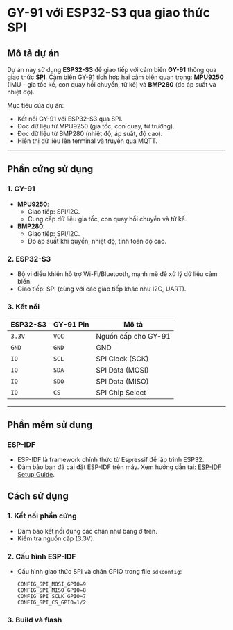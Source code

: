 # GY-91 với ESP32-S3 qua giao thức SPI

## Mô tả dự án
Dự án này sử dụng **ESP32-S3** để giao tiếp với cảm biến **GY-91** thông qua giao thức **SPI**. Cảm biến GY-91 tích hợp hai cảm biến quan trọng: **MPU9250** (IMU - gia tốc kế, con quay hồi chuyển, từ kế) và **BMP280** (đo áp suất và nhiệt độ).

Mục tiêu của dự án:
- Kết nối GY-91 với ESP32-S3 qua SPI.
- Đọc dữ liệu từ MPU9250 (gia tốc, con quay, từ trường).
- Đọc dữ liệu từ BMP280 (nhiệt độ, áp suất, độ cao).
- Hiển thị dữ liệu lên terminal và truyền qua MQTT.

---

## Phần cứng sử dụng
### 1. **GY-91**
- **MPU9250**: 
  - Giao tiếp: SPI/I2C.
  - Cung cấp dữ liệu gia tốc, con quay hồi chuyển và từ kế.
- **BMP280**:
  - Giao tiếp: SPI/I2C.
  - Đo áp suất khí quyển, nhiệt độ, tính toán độ cao.

### 2. **ESP32-S3**
- Bộ vi điều khiển hỗ trợ Wi-Fi/Bluetooth, mạnh mẽ để xử lý dữ liệu cảm biến.
- Giao tiếp: SPI (cùng với các giao tiếp khác như I2C, UART).

### 3. **Kết nối**
| ESP32-S3        | GY-91 Pin        | Mô tả                  |
|------------------|------------------|------------------------|
| `3.3V`          | `VCC`            | Nguồn cấp cho GY-91    |
| `GND`           | `GND`            | GND                    |
| `IO`          | `SCL`            | SPI Clock (SCK)        |
| `IO`          | `SDA`            | SPI Data (MOSI)        |
| `IO`          | `SDO`            | SPI Data (MISO)        |
| `IO`           | `CS`             | SPI Chip Select        |

---

## Phần mềm sử dụng
### **ESP-IDF**
- ESP-IDF là framework chính thức từ Espressif để lập trình ESP32.
- Đảm bảo bạn đã cài đặt ESP-IDF trên máy. Xem hướng dẫn tại: [ESP-IDF Setup Guide](https://docs.espressif.com/projects/esp-idf/en/latest/esp32/get-started/).


## Cách sử dụng
### 1. Kết nối phần cứng
- Đảm bảo kết nối đúng các chân như bảng ở trên.
- Kiểm tra nguồn cấp (3.3V).

### 2. Cấu hình ESP-IDF
- Cấu hình giao thức SPI và chân GPIO trong file `sdkconfig`:
  ```plaintext
  CONFIG_SPI_MOSI_GPIO=9
  CONFIG_SPI_MISO_GPIO=8
  CONFIG_SPI_SCLK_GPIO=7
  CONFIG_SPI_CS_GPIO=1/2

### 3. Build và flash

